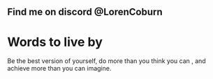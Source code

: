 ## Find me on discord **@LorenCoburn**

# Words to live by
Be the best version of yourself, do more than you think you can , and achieve more than you can imagine.




